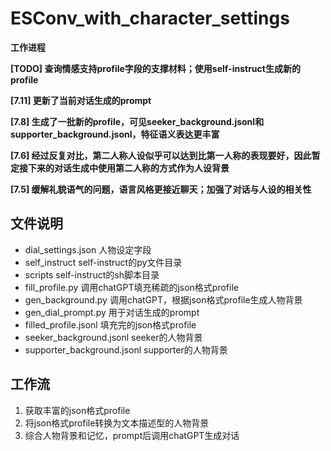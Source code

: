 # ESConv_with_character_settings
**工作进程**

**[TODO] 查询情感支持profile字段的支撑材料；使用self-instruct生成新的profile**

**[7.11] 更新了当前对话生成的prompt**

**[7.8] 生成了一批新的profile，可见seeker_background.jsonl和supporter_background.jsonl，特征语义表达更丰富**

**[7.6] 经过反复对比，第二人称人设似乎可以达到比第一人称的表现要好，因此暂定接下来的对话生成中使用第二人称的方式作为人设背景**

**[7.5] 缓解礼貌语气的问题，语言风格更接近聊天；加强了对话与人设的相关性**


## 文件说明
- dial_settings.json 人物设定字段
- self_instruct self-instruct的py文件目录
- scripts self-instruct的sh脚本目录
- fill_profile.py 调用chatGPT填充稀疏的json格式profile
- gen_background.py 调用chatGPT，根据json格式profile生成人物背景
- gen_dial_prompt.py 用于对话生成的prompt
- filled_profile.jsonl 填充完的json格式profile
- seeker_background.jsonl seeker的人物背景
- supporter_background.jsonl supporter的人物背景

## 工作流
1. 获取丰富的json格式profile
2. 将json格式profile转换为文本描述型的人物背景
3. 综合人物背景和记忆，prompt后调用chatGPT生成对话
